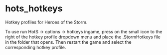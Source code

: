 # hots_hotkeys

Hotkey profiles for Heroes of the Storm.

To use run HotS -> options -> hotkeys ingame, press on the small icon to the right of the hotkey profile dropdown menu and place the .StormHotkeys file in the folder that opens. Then restart the game and select the corresponding hotkey profile.
